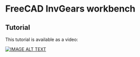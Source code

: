 # FreeCAD InvGears workbench

## Tutorial

This tutorial is available as a video:

[![IMAGE ALT TEXT](http://img.youtube.com/vi/_yKAjNT2mQc/0.jpg)](https://youtu.be/_yKAjNT2mQc "Video Title")
